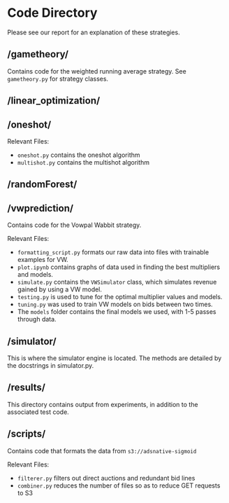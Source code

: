 # Code Directory
Please see our report for an explanation of these strategies.
## /gametheory/
Contains code for the weighted running average strategy. See `gametheory.py` for strategy classes.
## /linear_optimization/

## /oneshot/
Relevant Files:
* `oneshot.py` contains the oneshot algorithm 
* `multishot.py` contains the multishot algorithm
## /randomForest/

## /vwprediction/
Contains code for the Vowpal Wabbit strategy.  

Relevant Files:
* `formatting_script.py` formats our raw data into files with trainable examples for VW. 
* `plot.ipynb` contains graphs of data used in finding the best multipliers and models.
* `simulate.py` contains the `VWSimulator` class, which simulates revenue gained by using a VW model.
* `testing.py` is used to tune for the optimal multiplier values and models.
* `tuning.py` was used to train VW models on bids between two times.
* The `models` folder contains the final models we used, with 1-5 passes through data.
## /simulator/
This is where the simulator engine is located. The methods are detailed by the docstrings in simulator.py.
## /results/
This directory contains output from experiments, in addition to the associated test code.
## /scripts/
Contains code that formats the data from `s3://adsnative-sigmoid`

Relevant Files:
* `filterer.py` filters out direct auctions and redundant bid lines
* `combiner.py` reduces the number of files so as to reduce GET requests to S3
